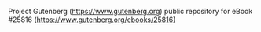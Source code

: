 Project Gutenberg (https://www.gutenberg.org) public repository for eBook #25816 (https://www.gutenberg.org/ebooks/25816)
